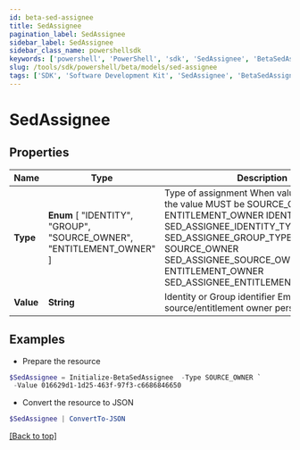 ```yaml
---
id: beta-sed-assignee
title: SedAssignee
pagination_label: SedAssignee
sidebar_label: SedAssignee
sidebar_class_name: powershellsdk
keywords: ['powershell', 'PowerShell', 'sdk', 'SedAssignee', 'BetaSedAssignee'] 
slug: /tools/sdk/powershell/beta/models/sed-assignee
tags: ['SDK', 'Software Development Kit', 'SedAssignee', 'BetaSedAssignee']
---
```



# SedAssignee

## Properties

Name | Type | Description | Notes
------------ | ------------- | ------------- | -------------
**Type** |  **Enum** [  "IDENTITY",    "GROUP",    "SOURCE_OWNER",    "ENTITLEMENT_OWNER" ] | Type of assignment When value is PERSONA, the value MUST be SOURCE_OWNER or ENTITLEMENT_OWNER IDENTITY SED_ASSIGNEE_IDENTITY_TYPE GROUP SED_ASSIGNEE_GROUP_TYPE SOURCE_OWNER SED_ASSIGNEE_SOURCE_OWNER_TYPE ENTITLEMENT_OWNER SED_ASSIGNEE_ENTITLEMENT_OWNER_TYPE | [required]
**Value** | **String** | Identity or Group identifier Empty when using source/entitlement owner personas | [optional] 

## Examples

- Prepare the resource
```powershell
$SedAssignee = Initialize-BetaSedAssignee  -Type SOURCE_OWNER `
 -Value 016629d1-1d25-463f-97f3-c6686846650
```

- Convert the resource to JSON
```powershell
$SedAssignee | ConvertTo-JSON
```


[[Back to top]](#) 

